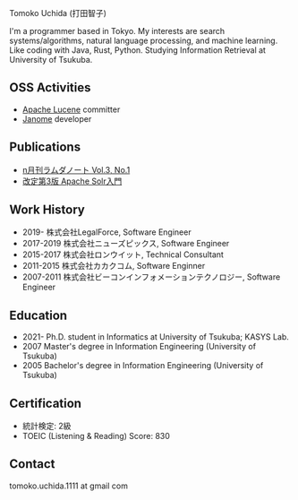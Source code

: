 Tomoko Uchida (打田智子)

I'm a programmer based in Tokyo. My interests are search systems/algorithms, natural language processing, and machine learning. Like coding with Java, Rust, Python. Studying Information Retrieval at University of Tsukuba.

## OSS Activities

- [Apache Lucene](https://lucene.apache.org/) committer
- [Janome](https://mocobeta.github.io/janome/en/) developer

## Publications

- [n月刊ラムダノート Vol.3, No.1](https://www.lambdanote.com/collections/n/products/nmonthly-vol-3-no-1-2021)
- [改定第3版 Apache Solr入門](https://gihyo.jp/book/2017/978-4-7741-8930-7)

## Work History

- 2019-     株式会社LegalForce, Software Engineer
- 2017-2019 株式会社ニューズピックス, Software Engineer
- 2015-2017 株式会社ロンウイット, Technical Consultant
- 2011-2015 株式会社カカクコム, Software Enginner
- 2007-2011 株式会社ビーコンインフォメーションテクノロジー, Software Engineer 

## Education

- 2021- Ph.D. student in Informatics at University of Tsukuba; KASYS Lab.  
- 2007 Master's degree in Information Engineering (University of Tsukuba)
- 2005 Bachelor's degree in Information Engineering (University of Tsukuba)

## Certification

- 統計検定: 2級
- TOEIC (Listening & Reading) Score: 830

## Contact

tomoko.uchida.1111 at gmail com
